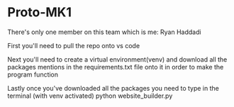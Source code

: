 # Proto-MK1
There's only one member on this team which is me: Ryan Haddadi

First you'll need to pull the repo onto vs code

Next you'll need to create a virtual environment(venv) and download all the packages mentions in the requirements.txt file onto it in order to make the program function

Lastly once you've downloaded all the packages you need to type in the terminal (with venv activated) python website_builder.py
